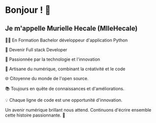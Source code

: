 # Bonjour ! 👋
## Je m'appelle Murielle Hecale (MlleHecale) 

  <p>👩‍💻 En Formation Bachelor développeur d'application Python </p> 
  <p>🎯 Devenir Full stack Developer</p>
  <p>🔮 Passionnée par la technologie et l'innovation</p>
  <p>🎨 Artisane du numérique, combinant la créativité et le code</p>
  <p>🌐 Citoyenne du monde de l'open source.</p>
  <p>📚 Toujours en quête de connaissances et d'améliorations.</p>
  <p>💡 Chaque ligne de code est une opportunité d'innovation.</p>

Un avenir numérique brillant nous attend. Continuons d'écrire ensemble cette histoire passionnante. 🚀
